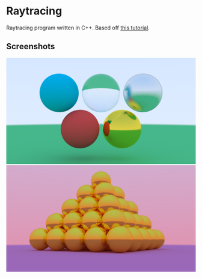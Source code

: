 # Raytracing
Raytracing program written in C++. Based off [this tutorial](https://raytracing.github.io/books/RayTracingInOneWeekend.html).

## Screenshots
![](screenshots/materials.png)
![](screenshots/pyramid.png)